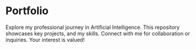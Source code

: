 # Portfolio
Explore my professional journey in Artificial Intelligence. This repository showcases key projects, and my skills. Connect with me for collaboration or inquiries. Your interest is valued!
